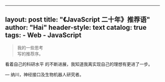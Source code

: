 ***

## layout:       post title:        "《JavaScript 二十年》推荐语" author:       "Hai" header-style: text catalog:      true tags: - Web - JavaScript

> 我的一些思考\
> &#x20;写的推荐序。

看着自己的科研水平 的不断进展，我知道我离实现自己的理想有更进了一步。

— 纳川，神经接口及生物机器人研究者。
